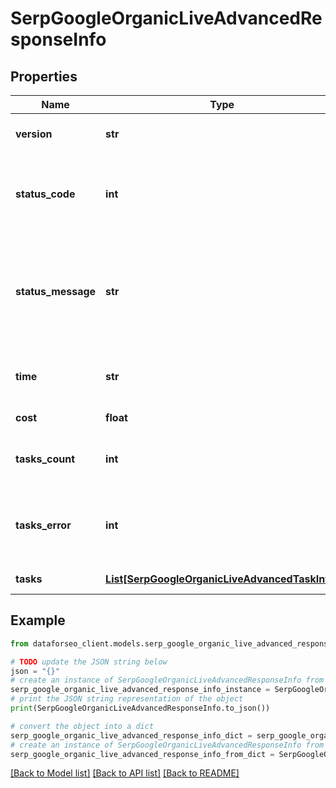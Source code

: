 # SerpGoogleOrganicLiveAdvancedResponseInfo


## Properties

Name | Type | Description | Notes
------------ | ------------- | ------------- | -------------
**version** | **str** | the current version of the API | [optional] 
**status_code** | **int** | general status code you can find the full list of the response codes here | [optional] 
**status_message** | **str** | general informational message you can find the full list of general informational messages here | [optional] 
**time** | **str** | total execution time, seconds | [optional] 
**cost** | **float** | total tasks cost, USD | [optional] 
**tasks_count** | **int** | the number of tasks in the tasks array | [optional] 
**tasks_error** | **int** | the number of tasks in the tasks array returned with an error | [optional] 
**tasks** | [**List[SerpGoogleOrganicLiveAdvancedTaskInfo]**](SerpGoogleOrganicLiveAdvancedTaskInfo.md) | array of tasks | [optional] 

## Example

```python
from dataforseo_client.models.serp_google_organic_live_advanced_response_info import SerpGoogleOrganicLiveAdvancedResponseInfo

# TODO update the JSON string below
json = "{}"
# create an instance of SerpGoogleOrganicLiveAdvancedResponseInfo from a JSON string
serp_google_organic_live_advanced_response_info_instance = SerpGoogleOrganicLiveAdvancedResponseInfo.from_json(json)
# print the JSON string representation of the object
print(SerpGoogleOrganicLiveAdvancedResponseInfo.to_json())

# convert the object into a dict
serp_google_organic_live_advanced_response_info_dict = serp_google_organic_live_advanced_response_info_instance.to_dict()
# create an instance of SerpGoogleOrganicLiveAdvancedResponseInfo from a dict
serp_google_organic_live_advanced_response_info_from_dict = SerpGoogleOrganicLiveAdvancedResponseInfo.from_dict(serp_google_organic_live_advanced_response_info_dict)
```
[[Back to Model list]](../README.md#documentation-for-models) [[Back to API list]](../README.md#documentation-for-api-endpoints) [[Back to README]](../README.md)



